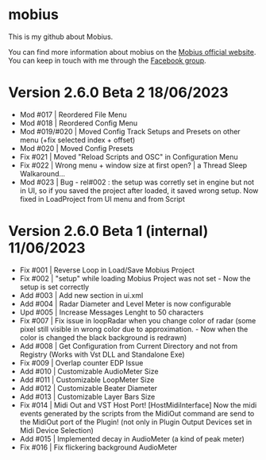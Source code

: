 # mobius
This is my github about Mobius.

You can find more information about mobius on the [Mobius official website](https://www.circularlabs.com/).
You can keep in touch with me through the [Facebook group](https://www.facebook.com/groups/mobiuscentral).


# Version 2.6.0 Beta 2 18/06/2023
- Mod #017 | Reordered File Menu
- Mod #018 | Reordered Config Menu
- Mod #019/#020 | Moved Config Track Setups and Presets on other menu (+fix selected index + offset)
- Mod #020 | Moved Config Presets 
- Fix #021 | Moved "Reload Scripts and OSC" in Configuration Menu
- Fix #022 | Wrong menu + window size at first open? | a Thread Sleep Walkaround...
- Mod #023 | Bug - rel#002 : the setup was corretly set in engine but not in UI, so if you saved the project after loaded, it saved wrong setup. Now fixed in LoadProject from UI menu and from Script



# Version 2.6.0 Beta 1 (internal) 11/06/2023
- Fix #001 | Reverse Loop in Load/Save Mobius Project 
- Fix #002 | "setup" while loading Mobius Project was not set - Now the setup is set correctly 
- Add #003 | Add new section in ui.xml
- Add #004 | Radar Diameter and Level Meter is now configurable
- Upd #005 | Increase Messages Lenght to 50 characters
- Fix #007 | Fix issue in loopRadar when you change color of radar (some pixel still visible in wrong color due to approximation. - Now when the color is changed the black background is redrawn)
- Add #008 | Get Configuration from Current Directory and not from Registry (Works with Vst DLL and Standalone Exe)
- Fix #009 | Overlap counter EDP Issue
- Add #010 | Customizable AudioMeter Size
- Add #011 | Customizable LoopMeter Size
- Add #012 | Customizable Beater Diameter
- Add #013 | Customizable Layer Bars Size
- Fix #014 | Midi Out and VST Host Port! [HostMidiInterface] Now the midi events generated by the scripts from the MidiOut command are send to the MidiOut port of the Plugin! (not only in Plugin Output Devices set in Midi Device Selection)
- Add #015 | Implemented decay in AudioMeter (a kind of peak meter)
- Fix #016 | Fix flickering background AudioMeter